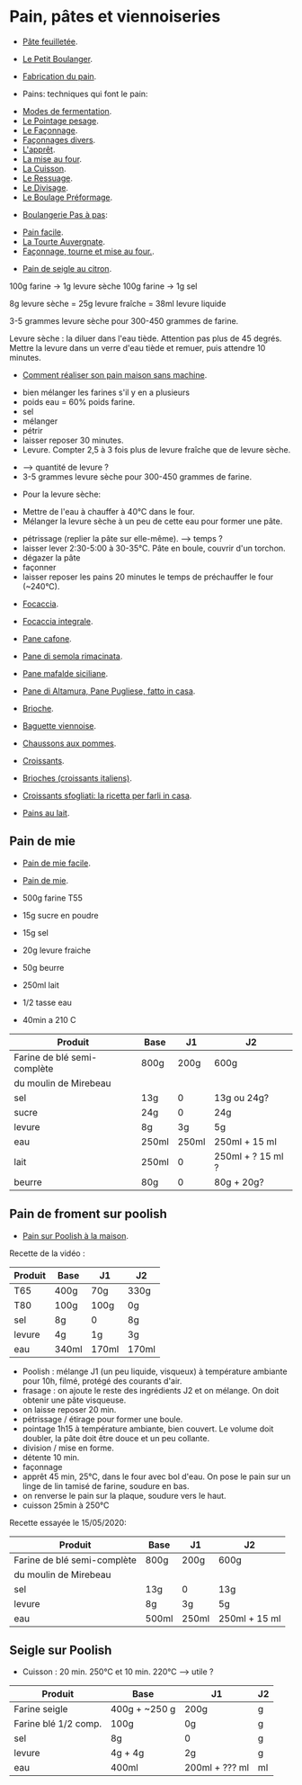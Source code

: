 # Pain, pâtes et viennoiseries

 * [Pâte feuilletée](http://www.marmiton.org/recettes/recette_pate-feuilletee_20642.aspx).

 * [Le Petit Boulanger](http://lepetitboulanger.com/index.htm).
 * [Fabrication du pain](https://fr.wikipedia.org/wiki/Fabrication_du_pain).
 * Pains: techniques qui font le pain:
  + [Modes de fermentation](https://www.youtube.com/watch?v=Whc2JJnAFGU).
  + [Le Pointage pesage](https://www.youtube.com/watch?v=NX6dQzJXVoY).
  + [Le Façonnage](https://www.youtube.com/watch?v=PWjSa6xBwtw).
  + [Façonnages divers](https://www.youtube.com/watch?v=Et-0CkiOfR4).
  + [L'apprêt](https://www.youtube.com/watch?v=Ru562dfRFSg).
  + [La mise au four](https://www.youtube.com/watch?v=4NLKLZVLzQA).
  + [La Cuisson](https://www.youtube.com/watch?v=2q24hiVzPWE).
  + [Le Ressuage](https://www.youtube.com/watch?v=utkHgk5Z0YU).
  + [Le Divisage](https://www.youtube.com/watch?v=Ru2XLjXQfuE).
  + [Le Boulage Préformage](https://www.youtube.com/watch?v=zqsnz6XXqVs).
 * [Boulangerie Pas à pas](https://www.youtube.com/channel/UCyukUh-uOQJE6YqedFTkQlw):
  + [Pain facile](https://www.youtube.com/watch?v=GmgccO5yDOk).
  + [La Tourte Auvergnate](https://www.youtube.com/watch?v=1fHzga2ZL9o).
  + [Façonnage, tourne et mise au four.](https://www.youtube.com/watch?v=WdROz5L2n5Y).
  * [Pain de seigle au citron](https://www.youtube.com/watch?v=QhCXDNDY6w4).

  100g farine -> 1g levure sèche
  100g farine -> 1g sel

8g levure sèche = 25g levure fraîche = 38ml levure liquide

3-5 grammes levure sèche pour 300-450 grammes de farine.

Levure sèche : la diluer dans l'eau tiède. Attention pas plus de 45 degrés.
	Mettre la levure dans un verre d'eau tiède et remuer, puis attendre 10 minutes.

 * [Comment réaliser son pain maison sans machine](https://madame.lefigaro.fr/cuisine/conseils-et-etapes-pour-realiser-son-pain-maison-sans-machine-101016-117222).
  + bien mélanger les farines s'il y en a plusieurs
  + poids eau = 60% poids farine.
  + sel
  + mélanger
  + pétrir
  + laisser reposer 30 minutes.
  + Levure. Compter 2,5 à 3 fois plus de levure fraîche que de levure sèche.
   - --> quantité de levure ?
   - 3-5 grammes levure sèche pour 300-450 grammes de farine.
  + Pour la levure sèche:
   - Mettre de l'eau à chauffer à 40°C dans le four.
   - Mélanger la levure sèche à un peu de cette eau pour former une pâte.
  + pétrissage (replier la pâte sur elle-même). --> temps ?
  + laisser lever 2:30-5:00 à 30-35°C. Pâte en boule, couvrir d'un torchon. 
  + dégazer la pâte
  + façonner
  + laisser reposer les pains 20 minutes le temps de préchauffer le four (~240°C).

 * [Focaccia](https://ricette.giallozafferano.it/Focaccia.html).
 * [Focaccia integrale](https://ricette.giallozafferano.it/Focaccia-integrale.html).

 * [Pane cafone](http://ricette.giallozafferano.it/Pane-cafone.html).
 * [Pane di semola rimacinata](http://www.misya.info/ricetta/pane-di-semola-rimacinata.htm).
 * [Pane mafalde siciliane](http://ricette.giallozafferano.it/Mafalde-siciliane.html).
 * [Pane di Altamura, Pane Pugliese, fatto in casa](https://www.chefstefanobarbato.com/ita/ricette/pane-di-altamura-pane-pugliese-fatto-in-casa/).

 * [Brioche](https://www.marmiton.org/recettes/recette_brioche-de-micheline-26eme-rencontre_40232.aspx).
 * [Baguette viennoise](http://www.marmiton.org/recettes/recette_baguette-viennoise_30706.aspx).

 * [Chaussons aux pommes](http://www.marmiton.org/recettes/recette_chausson-aux-pommes-maison_16812.aspx).
 * [Croissants](https://www.meilleurduchef.com/fr/recette/croissant-facile.html).
 * [Brioches (croissants italiens)](https://ricette.giallozafferano.it/Brioches.html).
 * [Croissants sfogliati: la ricetta per farli in casa](https://video.cookist.it/video/an/Xnna_-SwH3PFLOiT).
 * [Pains au lait](http://www.marmiton.org/recettes/recette_petits-pain-au-lait-maison_220199.aspx).

## Pain de mie

 * [Pain de mie facile](https://www.youtube.com/watch?v=53ZWarr0Yyg).
 * [Pain de mie](https://cuisine.journaldesfemmes.fr/recette/309493-pain-de-mie).

 * 500g farine T55
 * 15g  sucre en poudre
 * 15g  sel
 * 20g  levure fraiche
 * 50g beurre
 * 250ml lait
 * 1/2 tasse eau
 * 40min a 210 C

Produit                     | Base  | J1    | J2
--------------------------- | ----- | ----- | ----
Farine de blé semi-complète | 800g  | 200g  | 600g
du moulin de Mirebeau       |       |       |     
sel                         | 13g   | 0     | 13g ou 24g?
sucre                       | 24g   | 0     | 24g
levure                      | 8g    | 3g    | 5g
eau                         | 250ml | 250ml | 250ml + 15 ml
lait                        | 250ml | 0     | 250ml + ? 15 ml ?
beurre                      | 80g   | 0     | 80g + 20g?

## Pain de froment sur poolish

 * [Pain sur Poolish à la maison](https://www.youtube.com/watch?v=Me7tGobX-Gw).

Recette de la vidéo :

Produit   | Base  | J1    | J2
--------- | ----- | ----- | ----
T65       | 400g  | 70g   | 330g
T80       | 100g  | 100g  | 0g
sel       | 8g    | 0     | 8g
levure    | 4g    | 1g    | 3g
eau       | 340ml | 170ml | 170ml

 * Poolish : mélange J1 (un peu liquide, visqueux) à température ambiante pour 10h, filmé, protégé des courants d'air.
 * frasage : on ajoute le reste des ingrédients J2 et on mélange. On doit obtenir une pâte visqueuse.
 * on laisse reposer 20 min.
 * pétrissage / étirage pour former une boule.
 * pointage 1h15 à température ambiante, bien couvert. Le volume doit doubler, la pâte doit être douce et un peu collante.
 * division / mise en forme.
 * détente 10 min.
 * façonnage
 * apprêt 45 min, 25°C, dans le four avec bol d'eau. On pose le pain sur un linge de lin tamisé de farine, soudure en bas.
 * on renverse le pain sur la plaque, soudure vers le haut.
 * cuisson 25min à 250°C

Recette essayée le 15/05/2020:

Produit                     | Base  | J1    | J2
--------------------------- | ----- | ----- | ----
Farine de blé semi-complète | 800g  | 200g  | 600g
du moulin de Mirebeau       |       |       |     
sel                         | 13g   | 0     | 13g
levure                      | 8g    | 3g    | 5g
eau                         | 500ml | 250ml | 250ml + 15 ml

## Seigle sur Poolish

  * Cuisson : 20 min. 250°C et 10 min. 220°C --> utile ?

Produit              | Base           | J1             | J2
-------------------- | -------------- | -------------- | ----
Farine seigle        | 400g + ~250 g  | 200g           |    g
Farine blé 1/2 comp. | 100g           |   0g           |    g
sel                  |   8g           |   0            |    g
levure               |   4g + 4g      |   2g           |    g
eau                  | 400ml          | 200ml + ??? ml |    ml


